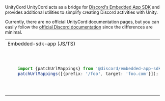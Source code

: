 UnityCord
UnityCord acts as a bridge for [Discord's Embedded App SDK](https://github.com/discord/embedded-app-sdk) and provides additional utilities to simplify creating Discord activities with Unity.

Currently, there are no official UnityCord documentation pages, but you can easily follow the [official Discord documentation](https://discord.com/developers/docs/developer-tools/embedded-app-sdk#install-the-sdk) since the differences are minimal.

<table>
<tr>
<td> Embedded-sdk-app (JS/TS) </td> <td> UnityCord (C#) </td>
</tr>
<tr>
<td>

```ts
    import {patchUrlMappings} from '@discord/embedded-app-sdk';
    patchUrlMappings([{prefix: '/foo', target: 'foo.com'}]);
```

</td>
<td>
    
```C#
using UnityCord;

List<Mapping> mappings = new List<Mapping> {
    new Mapping { Prefix = "foo", Target = "foo.com" }
};

Utils.PatchUrlMappings(mappings);
```
</td>
</tr>
</table>